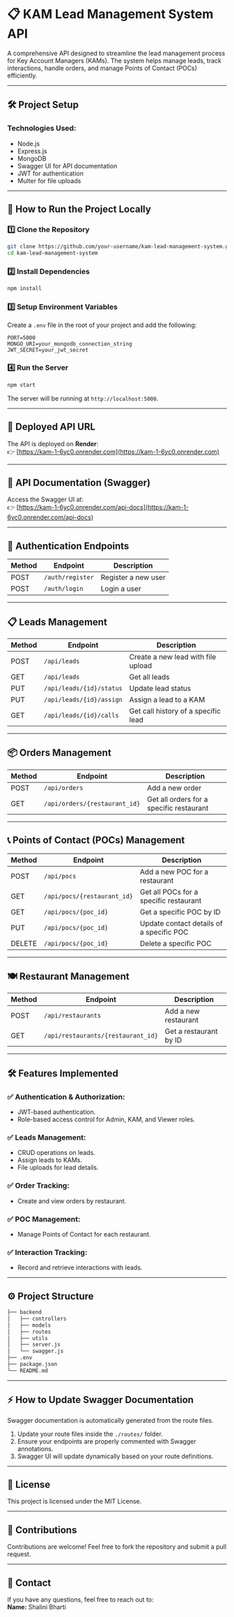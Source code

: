 
# 📋 KAM Lead Management System API

A comprehensive API designed to streamline the lead management process for Key Account Managers (KAMs). The system helps manage leads, track interactions, handle orders, and manage Points of Contact (POCs) efficiently.

---

## 🛠️ **Project Setup**

### **Technologies Used:**
- Node.js
- Express.js
- MongoDB
- Swagger UI for API documentation
- JWT for authentication
- Multer for file uploads

---

## 🚀 **How to Run the Project Locally**

### **1️⃣ Clone the Repository**
```bash
git clone https://github.com/your-username/kam-lead-management-system.git
cd kam-lead-management-system
```

### **2️⃣ Install Dependencies**
```bash
npm install
```

### **3️⃣ Setup Environment Variables**

Create a `.env` file in the root of your project and add the following:

```env
PORT=5000
MONGO_URI=your_mongodb_connection_string
JWT_SECRET=your_jwt_secret
```

### **4️⃣ Run the Server**
```bash
npm start
```

The server will be running at `http://localhost:5000`.

---

## 🧪 **Deployed API URL**

The API is deployed on **Render**:  
👉 [https://kam-1-6yc0.onrender.com](https://kam-1-6yc0.onrender.com)

---

## 📖 **API Documentation (Swagger)**

Access the Swagger UI at:  
👉 [https://kam-1-6yc0.onrender.com/api-docs](https://kam-1-6yc0.onrender.com/api-docs)

---

## 🔐 **Authentication Endpoints**

| Method | Endpoint         | Description            |
|--------|------------------|------------------------|
| POST   | `/auth/register`  | Register a new user    |
| POST   | `/auth/login`     | Login a user           |

---

## 📋 **Leads Management**

| Method | Endpoint                | Description                           |
|--------|-------------------------|---------------------------------------|
| POST   | `/api/leads`            | Create a new lead with file upload    |
| GET    | `/api/leads`            | Get all leads                         |
| PUT    | `/api/leads/{id}/status`| Update lead status                    |
| PUT    | `/api/leads/{id}/assign`| Assign a lead to a KAM                |
| GET    | `/api/leads/{id}/calls` | Get call history of a specific lead   |

---

## 📦 **Orders Management**

| Method | Endpoint                    | Description                           |
|--------|-----------------------------|---------------------------------------|
| POST   | `/api/orders`               | Add a new order                       |
| GET    | `/api/orders/{restaurant_id}`| Get all orders for a specific restaurant |

---

## 📞 **Points of Contact (POCs) Management**

| Method | Endpoint                   | Description                             |
|--------|----------------------------|-----------------------------------------|
| POST   | `/api/pocs`                | Add a new POC for a restaurant          |
| GET    | `/api/pocs/{restaurant_id}` | Get all POCs for a specific restaurant  |
| GET    | `/api/pocs/{poc_id}`        | Get a specific POC by ID                |
| PUT    | `/api/pocs/{poc_id}`        | Update contact details of a specific POC|
| DELETE | `/api/pocs/{poc_id}`        | Delete a specific POC                   |

---

## 🍽️ **Restaurant Management**

| Method | Endpoint                     | Description                |
|--------|------------------------------|----------------------------|
| POST   | `/api/restaurants`           | Add a new restaurant        |
| GET    | `/api/restaurants/{restaurant_id}` | Get a restaurant by ID      |

---

## 🛠️ **Features Implemented**

### ✅ **Authentication & Authorization:**
- JWT-based authentication.
- Role-based access control for Admin, KAM, and Viewer roles.

### ✅ **Leads Management:**
- CRUD operations on leads.
- Assign leads to KAMs.
- File uploads for lead details.

### ✅ **Order Tracking:**
- Create and view orders by restaurant.

### ✅ **POC Management:**
- Manage Points of Contact for each restaurant.

### ✅ **Interaction Tracking:**
- Record and retrieve interactions with leads.

---

## ⚙️ **Project Structure**

```bash
├── backend
│   ├── controllers
│   ├── models
│   ├── routes
│   ├── utils
│   ├── server.js
│   └── swagger.js
├── .env
├── package.json
└── README.md
```

---

## ⚡ **How to Update Swagger Documentation**

Swagger documentation is automatically generated from the route files.

1. Update your route files inside the `./routes/` folder.
2. Ensure your endpoints are properly commented with Swagger annotations.
3. Swagger UI will update dynamically based on your route definitions.

---

## 📝 **License**

This project is licensed under the MIT License.

---

## 🤝 **Contributions**

Contributions are welcome! Feel free to fork the repository and submit a pull request.

---

## 📧 **Contact**

If you have any questions, feel free to reach out to:  
**Name:** Shalini Bharti  


